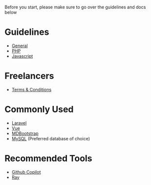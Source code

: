 Before you start, please make sure to go over the guidelines and docs below

# Guidelines

* [General](./guidelines/GENERAL.md)
* [PHP](./guidelines/PHP.md)
* [Javascript](./guidelines/JAVASCRIPT.md)

# Freelancers

* [Terms & Conditions](./freelancers/README.md)

# Commonly Used

* [Laravel](https://laravel.com/)
* [Vue](https://vuejs.org)
* [MDBootstrap](https://mdbootstrap.com)
* [MySQL](https://www.mysql.com) (Preferred database of choice)

# Recommended Tools

* [Github Copilot](https://github.com/features/copilot)
* [Ray](https://myray.app)
